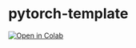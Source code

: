 # pytorch-template

[![Open in Colab](https://colab.research.google.com/assets/colab-badge.svg)](https://colab.research.google.com/github/Cogniveon/pytorch-template/blob/main/nbs/playground.ipynb)
